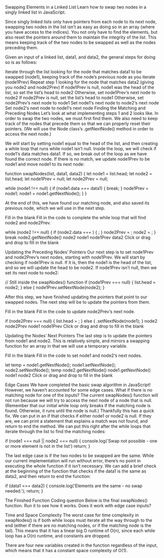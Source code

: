 Swapping Elements in a Linked List
Learn how to swap two nodes in a singly linked list in JavaScript.

Since singly linked lists only have pointers from each node to its next node, swapping two nodes in the list isn’t as easy as doing so in an array (where you have access to the indices). You not only have to find the elements, but also reset the pointers around them to maintain the integrity of the list. This means keeping track of the two nodes to be swapped as well as the nodes preceding them.

Given an input of a linked list, data1, and data2, the general steps for doing so is as follows:

Iterate through the list looking for the node that matches data1 to be swapped (node1), keeping track of the node’s previous node as you iterate (node1Prev)
Repeat step 1 looking for the node that matches data2 (giving you node2 and node2Prev)
If node1Prev is null, node1 was the head of the list, so set the list’s head to node2
Otherwise, set node1Prev‘s next node to node2
If node2Prev is null, set the list’s head to node1
Otherwise, set node2Prev‘s next node to node1
Set node1‘s next node to node2‘s next node
Set node2‘s next node to node1‘s next node
Finding the Matching and Preceding Nodes
Let’s look at what implementing steps 1 and 2 looks like. In order to swap the two nodes, we must first find them. We also need to keep track of the nodes that precede them so that we can properly reset their pointers. (We will use the Node class’s .getNextNode() method in order to access the next node.)

We will start by setting node1 equal to the head of the list, and then creating a while loop that runs while node1 isn’t null. Inside the loop, we will check if node1‘s data matches data1. If so, we break out of the loop as we have found the correct node. If there is no match, we update node1Prev to be node1 and move node1 to its next node:

function swapNodes(list, data1, data2) {
  let node1 = list.head;
  let node2 = list.head;
  let node1Prev = null;
  let node2Prev = null;

  while (node1 !== null) {
    if (node1.data === data1) {
      break;
    }
    node1Prev = node1;
    node1 = node1.getNextNode();
  }
}

At the end of this, we have found our matching node, and also saved its previous node, which we will use in the next step.

Fill in the blank
Fill in the code to complete the while loop that will find node2 and node2Prev.

while (node2 !== null) {
  if (node2.data === ) {
    ;
  }
  node2Prev = ;
  node2 = ;
}
break
node2.getNextNode()
node2
node1
node1Prev
data2
Click or drag and drop to fill in the blank

Updating the Preceding Nodes’ Pointers
Our next step is to set node1Prev and node2Prev‘s next nodes, starting with node1Prev. We will start by checking if node1Prev is null. If it is, then the node1 is the head of the list, and so we will update the head to be node2. If node1Prev isn’t null, then we set its next node to node2:

// Still inside the swapNodes() function
if (node1Prev === null) {
  list.head = node2;
} else {
  node1Prev.setNextNode(node2);
}

After this step, we have finished updating the pointers that point to our swapped nodes. The next step will be to update the pointers from them.

Fill in the blank
Fill in the code to update node2Prev‘s next node.

if (node2Prev === null) {
  list.head = ;
} else {
  .setNextNode(node1);
}
node2
node2Prev
node1
node1Prev
Click or drag and drop to fill in the blank

Updating the Nodes’ Next Pointers
The last step is to update the pointers from node1 and node2. This is relatively simple, and mirrors a swapping function for an array in that we will use a temporary variable.

Fill in the blank
Fill in the code to set node1 and node2‘s next nodes.

let temp = node1.getNextNode();
node1.setNextNode();
node2.setNextNode();
temp
node2.getNextNode()
node1.getNextNode()
node1
node2
Click or drag and drop to fill in the blank

Edge Cases
We have completed the basic swap algorithm in JavaScript! However, we haven’t accounted for some edge cases. What if there is no matching node for one of the inputs? The current swapNodes() function will not run because we will try to access the next node of a node that is null. (Remember that our initial while loop only breaks if the matching node is found. Otherwise, it runs until the node is null.) Thankfully this has a quick fix. We can put in an if that checks if either node1 or node2 is null. If they are, we can print a statement that explains a match was not found, and return to end the method. We can put this right after the while loops that iterate through the list to find the matching nodes:

if (node1 === null || node2 === null) {
  console.log('Swap not possible - one or more element is not in the list')
  return;
}

The last edge case is if the two nodes to be swapped are the same. While our current implementation will run without error, there’s no point in executing the whole function if it isn’t necessary. We can add a brief check at the beginning of the function that checks if the data1 is the same as data2, and then return to end the function:

if (data1 === data2) {
  console.log('Elements are the same - no swap needed.');
  return;
}

The Finished Function
Coding question
Below is the final swapNodes() function. Run it to see how it works. Does it work with edge case inputs?

Time and Space Complexity
The worst case for time complexity in swapNodes() is if both while loops must iterate all the way through to the end (either if there are no matching nodes, or if the matching node is the tail). This means that it has a linear big O runtime of O(n), since each while loop has a O(n) runtime, and constants are dropped.

There are four new variables created in the function regardless of the input, which means that it has a constant space complexity of O(1).
